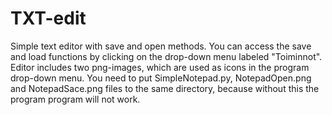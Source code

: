 # TXT-edit
Simple text editor with save and open methods. You can access the save and load functions by clicking 
on the drop-down menu labeled "Toiminnot".
Editor includes two png-images, which are used as icons in the program drop-down menu.
You need to put SimpleNotepad.py, NotepadOpen.png and NotepadSace.png files to the same directory,
because without this the program program will not work.

